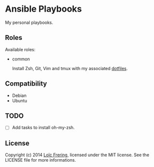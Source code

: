 Ansible Playbooks
=================

My personal playbooks.

Roles
-----

Available roles:

* common

  Install Zsh, Git, Vim and tmux with my associated
  [dotfiles](https://github.com/loicfrering/dotfiles).

Compatibility
-------------

* Debian
* Ubuntu

TODO
----

* [ ] Add tasks to install oh-my-zsh.

License
-------

Copyright (c) 2014 [Loïc Frering](https://github.com/loicfrering), licensed
under the MIT license. See the LICENSE file for more informations.
